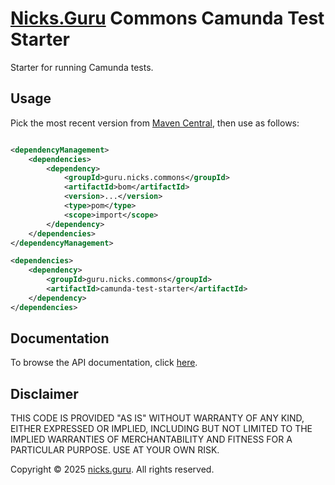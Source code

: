 # [Nicks.Guru](https://nicks.guru) Commons Camunda Test Starter

Starter for running Camunda tests.

## Usage

Pick the most recent version from
[Maven Central](https://central.sonatype.com/namespace/guru.nicks.commons), then use as follows:

```xml

<dependencyManagement>
    <dependencies>
        <dependency>
            <groupId>guru.nicks.commons</groupId>
            <artifactId>bom</artifactId>
            <version>...</version>
            <type>pom</type>
            <scope>import</scope>
        </dependency>
    </dependencies>
</dependencyManagement>

<dependencies>
    <dependency>
        <groupId>guru.nicks.commons</groupId>
        <artifactId>camunda-test-starter</artifactId>
    </dependency>
</dependencies>
```

## Documentation

To browse the API documentation, click [here](https://nicks.guru/commons/commons-camunda-test-starter/apidocs).

## Disclaimer

THIS CODE IS PROVIDED "AS IS" WITHOUT WARRANTY OF ANY KIND, EITHER EXPRESSED OR IMPLIED, INCLUDING BUT NOT LIMITED
TO THE IMPLIED WARRANTIES OF MERCHANTABILITY AND FITNESS FOR A PARTICULAR PURPOSE. USE AT YOUR OWN RISK.

Copyright © 2025 [nicks.guru](https://nicks.guru). All rights reserved.
